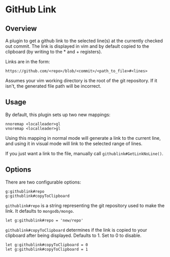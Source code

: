 GitHub Link
=============

Overview
------------

A plugin to get a github link to the selected line(s) at the currently checked
out commit. The link is displayed in vim and by default copied to the clipboard
(by writing to the * and + registers).

Links are in the form:

	https://github.com/<repo>/blob/<commit>/<path_to_file>#<lines>

Assumes your vim working directory is the root of the git repository. If it
isn't, the generated file path will be incorrect.

Usage
------------

By default, this plugin sets up two new mappings:

	nnoremap <localleader>gl
	vnoremap <localleader>gl

Using this mapping in normal mode will generate a link to the current line,
and using it in visual mode will link to the selected range of lines.

If you just want a link to the file, manually call `githublink#GetLinkNoLine()`.

Options
------------

There are two configurable options:

	g:githublink#repo
	g:githublink#copyToClipboard

`githublink#repo` is a string representing the git repository used to make the
link. It defaults to `mongodb/mongo`.

	let g:githublink#repo = 'new/repo'

`githublink#copyToClipboard` determines if the link is copied to your clipboard
after being displayed. Defaults to 1. Set to 0 to disable.

	let g:githublink#copyToClipboard = 0
	let g:githublink#copyToClipboard = 1
